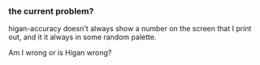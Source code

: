 ### the current problem?
higan-accuracy doesn't always show a number on the screen
that I print out, and it it always in some random palette.

Am I wrong or is Higan wrong?